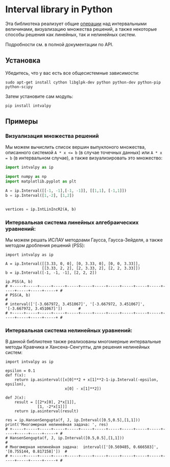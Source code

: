 # Interval library in Python

Эта библиотека реализует общие [операции](https://ru.wikipedia.org/wiki/Интервальная_арифметика) над интервальными величинами, визуализацию множества решений, а также некоторые способы решения как линейных, так и нелинейных систем. 

Подробности см. в полной документации по API.

## Установка

Убедитесь, что у вас есть все общесистемные зависимости:
```
sudo apt-get install cython libglpk-dev python python-dev python-pip python-scipy
```
Затем установите сам модуль:
```
pip install intvalpy
```

## Примеры 

### Визуализация множества решений

Мы можем вычислить список вершин выпуклоного множества, описанного системой ``A * x <= b`` (в случае точечных данных) или ``A * x = b`` (в интервальном случае), а также визуализировать это множество:

```python
import intvalpy as ip

import numpy as np
import matplotlib.pyplot as plt

A = ip.Interval([[-1, -1],[-1, -1]], [[1,1], [-1,1]])
b = ip.Interval([1,-2], [1,2])


vertices = ip.IntLinIncR2(A, b)
```

### Интервальная система линейных алгебраических уравнений:

Мы можем решать ИСЛАУ методоами Гаусса, Гаусса-Зейделя, а также методом дробления решений (PSS):

```
import intvalpy as ip

A = ip.Interval([[3.33, 0, 0], [0, 3.33, 0], [0, 0, 3.33]],
                [[3.33, 2, 2], [2, 3.33, 2], [2, 2, 3.33]])
b = ip.Interval([-1, -1, -1], [2, 2, 2])

ip.PSS(A, b)
# +-----+-----+-----+-----+-----+-----+-----+-----+-----+-----+-----+-----+-----+-----+-----+ #
# PSS(A, b)                                                                                   #
# interval(['[-3.667972, 3.451067]', '[-3.667972, 3.451067]', '[-3.667972, 3.451067]'])       #
# +-----+-----+-----+-----+-----+-----+-----+-----+-----+-----+-----+-----+-----+-----+-----+ #
```

### Интервальная система нелинейных уравнений:

В данной библиотеке также реализованы многомерные интервальные методы Кравчика и Хансена-Сенгупты, для решения нелинейных систем:

```
import intvalpy as ip

epsilon = 0.1
def f(x):
    return ip.asinterval([x[0]**2 + x[1]**2-1-ip.Interval(-epsilon, epsilon), 
                          x[0] - x[1]**2])

def J(x):    
    result = [[2*x[0], 2*x[1]],
              [1, -2*x[1]]]
    return ip.asinterval(result)

res = ip.HansenSengupta(f, J, ip.Interval([0.5,0.5],[1,1]))
print('Многомерная нелинейная задача: ', res)
# +-----+-----+-----+-----+-----+-----+-----+-----+-----+-----+-----+-----+-----+-----+-----+ #
# HansenSengupta(f, J, ip.Interval([0.5,0.5],[1,1]))                                          #
# Многомерная нелинейная задача:  interval(['[0.569485, 0.666583]', '[0.755144, 0.817158]'])  #
# +-----+-----+-----+-----+-----+-----+-----+-----+-----+-----+-----+-----+-----+-----+-----+ #
```

